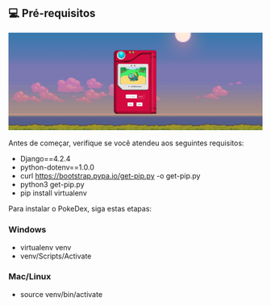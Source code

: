 ## 💻 Pré-requisitos

<img src="example.png" alt="Exemplo imagem">

Antes de começar, verifique se você atendeu aos seguintes requisitos:
- Django==4.2.4
- python-dotenv==1.0.0
- curl https://bootstrap.pypa.io/get-pip.py -o get-pip.py
- python3 get-pip.py
- pip install virtualenv

Para instalar o PokeDex, siga estas etapas:
### Windows
- virtualenv venv
- venv/Scripts/Activate
  
### Mac/Linux
- source venv/bin/activate
